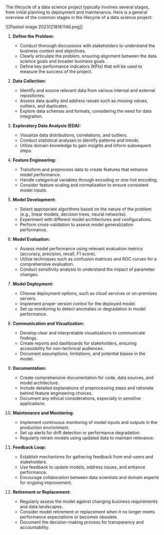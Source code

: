 The lifecycle of a data science project typically involves several stages, from initial planning to deployment and maintenance. Here is a general overview of the common stages in the lifecycle of a data science project:

![[Pasted image 20231218161146.png]]


1. **Define the Problem:**
   - Conduct thorough discussions with stakeholders to understand the business context and objectives.
   - Clearly articulate the problem, ensuring alignment between the data science goals and broader business goals.
   - Define key performance indicators (KPIs) that will be used to measure the success of the project.

2. **Data Collection:**
   - Identify and source relevant data from various internal and external repositories.
   - Assess data quality and address issues such as missing values, outliers, and duplicates.
   - Explore data schemas and formats, considering the need for data integration.

3. **Exploratory Data Analysis (EDA):**
   - Visualize data distributions, correlations, and outliers.
   - Conduct statistical analyses to identify patterns and trends.
   - Utilize domain knowledge to gain insights and inform subsequent steps.

4. **Feature Engineering:**
   - Transform and preprocess data to create features that enhance model performance.
   - Handle categorical variables through encoding or one-hot encoding.
   - Consider feature scaling and normalization to ensure consistent model inputs.

5. **Model Development:**
   - Select appropriate algorithms based on the nature of the problem (e.g., linear models, decision trees, neural networks).
   - Experiment with different model architectures and configurations.
   - Perform cross-validation to assess model generalization performance.

6. **Model Evaluation:**
   - Assess model performance using relevant evaluation metrics (accuracy, precision, recall, F1 score).
   - Utilize techniques such as confusion matrices and ROC curves for a comprehensive evaluation.
   - Conduct sensitivity analysis to understand the impact of parameter changes.

7. **Model Deployment:**
   - Choose deployment options, such as cloud services or on-premises servers.
   - Implement proper version control for the deployed model.
   - Set up monitoring to detect anomalies or degradation in model performance.

8. **Communication and Visualization:**
   - Develop clear and interpretable visualizations to communicate findings.
   - Create reports and dashboards for stakeholders, ensuring accessibility for non-technical audiences.
   - Document assumptions, limitations, and potential biases in the model.

9. **Documentation:**
   - Create comprehensive documentation for code, data sources, and model architecture.
   - Include detailed explanations of preprocessing steps and rationale behind feature engineering choices.
   - Document any ethical considerations, especially in sensitive applications.

10. **Maintenance and Monitoring:**
    - Implement continuous monitoring of model inputs and outputs in the production environment.
    - Set up alerts for drift detection or performance degradation.
    - Regularly retrain models using updated data to maintain relevance.

11. **Feedback Loop:**
    - Establish mechanisms for gathering feedback from end-users and stakeholders.
    - Use feedback to update models, address issues, and enhance performance.
    - Encourage collaboration between data scientists and domain experts for ongoing improvement.

12. **Retirement or Replacement:**
    - Regularly assess the model against changing business requirements and data landscapes.
    - Consider model retirement or replacement when it no longer meets performance expectations or becomes obsolete.
    - Document the decision-making process for transparency and accountability.
